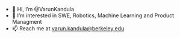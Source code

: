 - 👋 Hi, I’m @VarunKandula
- 👀 I’m interested in SWE, Robotics, Machine Learning and Product Managment
- 📫 Reach me at varun.kandula@berkeley.edu 

<!---
VarunKandula/VarunKandula is a ✨ special ✨ repository because its `README.md` (this file) appears on your GitHub profile.
You can click the Preview link to take a look at your changes.
--->
